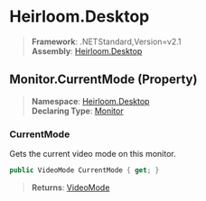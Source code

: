 # Heirloom.Desktop

> **Framework**: .NETStandard,Version=v2.1  
> **Assembly**: [Heirloom.Desktop][0]

## Monitor.CurrentMode (Property)

> **Namespace**: [Heirloom.Desktop][0]  
> **Declaring Type**: [Monitor][1]

### CurrentMode

Gets the current video mode on this monitor.

```cs
public VideoMode CurrentMode { get; }
```

> **Returns**: [VideoMode][2]

[0]: ../../../Heirloom.Desktop.md
[1]: ../Monitor.md
[2]: ../VideoMode.md
